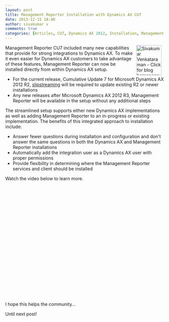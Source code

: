 ```yaml
---
layout: post
title: Management Reporter Installation with Dynamics AX CU7
date: 2013-12-15 18:40
author: sivakumar v
comments: true
categories: [Articles, CU7, Dynamics AX 2012, Installation, Management Reporter 2012, Sivakumar Venkataraman, Uncategorized]
---
```

<p style="text-align:left;"><a title="Sivakumar Venkataraman - Click for blog homepage"><img src="https://microsofttpd.github.io/assets/0871.sivav.jpg" alt="Sivakumar Venkataraman - Click for blog homepage" width="80" height="95" align="right" border="0" hspace="10" /></a>Management Reporter CU7 included many new capabilities that provide for strong integrations to Dynamics AX. To make it even easier for Dynamics AX customers to take advantage of these features, Management Reporter can now be installed directly from within Dynamics AX setup.</p>
<ul>
<li>For the current release, Cumulative Update 7 for Microsoft Dynamics AX 2012 R2, <a href="http://dynamics-ax.blogspot.com/2011/08/ax-2012-slipstreaming-cumulative-update.html" target="_blank">slipstreaming</a> will be required to update existing R2 or newer installations</li>
<li>Any new releases after Microsoft Dynamics AX 2012 R3, Management Reporter will be available in the setup without any additional steps</li>
</ul>
<p>The streamlined setup supports either new Dynamics AX implementations as well as adding Management Reporter to an in-progress or existing implementation. The benefits of this integrated approach to installation include:</p>
<ul>
<li>Answer fewer questions during installation and configuration and don&#39;t answer the same questions in both the Dynamics AX and Management Reporter installations</li>
<li>Automatically add the integration user as a Dynamics AX user with proper permissions</li>
<li>Provide flexibility in determining where the Management Reporter services and client should be installed</li>
</ul>
<p>Watch the video below to learn more.</p>
<div id="scid:5737277B-5D6D-4f48-ABFC-DD9C333F4C5D:1a8d700f-d62c-4d20-8887-f250ed107102" class="wlWriterEditableSmartContent" style="float:none;margin:0px;display:inline;padding:0px;">
<div><object width="422" height="352"><param name="movie" value="https://www.youtube.com/v/V2DJkDnf1q4&amp;hl=en" /><embed src="https://www.youtube.com/v/V2DJkDnf1q4&amp;hl=en" type="application/x-shockwave-flash" width="422" height="352" /></object></div>
</div>
<p></p>
<p>I hope this helps the community&hellip;</p>
<p>Until next post!</p>
